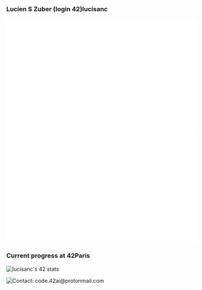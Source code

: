 ### Lucien S Zuber (login 42)lucisanc

![](https://raw.githubusercontent.com/DrSocket/github-stats/master/generated/overview.svg#gh-dark-mode-only)
![](https://raw.githubusercontent.com/DrSocket/github-stats/master/generated/languages.svg#gh-dark-mode-only)

### Current progress at 42Paris

![lucisanc's 42 stats](https://badge42.vercel.app/api/v2/cl3vpat6c006909l0j733osv1/stats?cursusId=21&coalitionId=48)

![Contact: code.42ai@protonmail.com](https://img.shields.io/badge/Protonmail-code.42ai%40protonmail.com-blue)

<!--

**DrSocket/DrSocket** is a ✨ _special_ ✨ repository because its `README.md` (this file) appears on your GitHub profile.

Here are some ideas to get you started:

- 🔭 I’m currently working on ...
- 🌱 I’m currently learning ...
- 👯 I’m looking to collaborate on ...
- 🤔 I’m looking for help with ...
- 💬 Ask me about ...
- 📫 How to reach me: ...
- 😄 Pronouns: ...
- ⚡ Fun fact: ...
-->
